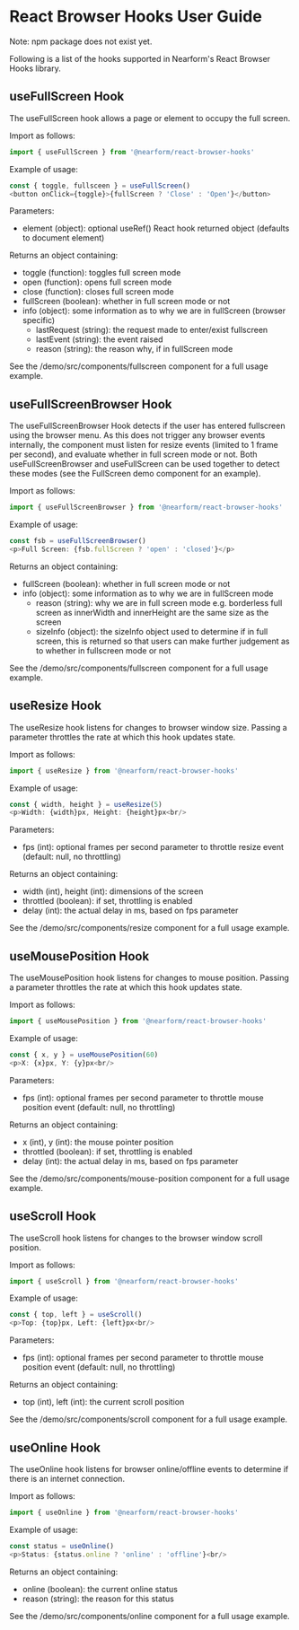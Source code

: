 # React Browser Hooks User Guide

Note: npm package does not exist yet.

Following is a list of the hooks supported in Nearform's React Browser Hooks library.

## useFullScreen Hook

The useFullScreen hook allows a page or element to occupy the full screen.

Import as follows:

```javascript
import { useFullScreen } from '@nearform/react-browser-hooks' 
```

Example of usage:

```javascript
const { toggle, fullsceen } = useFullScreen()
<button onClick={toggle}>{fullScreen ? 'Close' : 'Open'}</button>
```

Parameters:
- element (object): optional useRef() React hook returned object (defaults to document element)

Returns an object containing:
- toggle (function): toggles full screen mode
- open (function): opens full screen mode
- close (function): closes full screen mode
- fullScreen (boolean): whether in full screen mode or not
- info (object): some information as to why we are in fullScreen (browser specific)
    - lastRequest (string): the request made to enter/exist fullscreen
    - lastEvent (string): the event raised
    - reason (string): the reason why, if in fullScreen mode

See the /demo/src/components/fullscreen component for a full usage example.

## useFullScreenBrowser Hook

The useFullScreenBrowser Hook detects if the user has entered fullscreen using the browser menu.  As this does not trigger any browser events internally, the component must listen for resize events (limited to 1 frame per second), and evaluate whether in full screen mode or not. Both useFullScreenBrowser and useFullScreen can be used together to detect these modes (see the FullScreen demo component for an example).

Import as follows:

```javascript
import { useFullScreenBrowser } from '@nearform/react-browser-hooks' 
```

Example of usage:

```javascript
const fsb = useFullScreenBrowser()
<p>Full Screen: {fsb.fullScreen ? 'open' : 'closed'}</p>
```

Returns an object containing:
- fullScreen (boolean): whether in full screen mode or not
- info (object): some information as to why we are in fullScreen mode
    - reason (string): why we are in full screen mode e.g. borderless full screen as innerWidth and innerHeight are the same size as the screen
    - sizeInfo (object): the sizeInfo object used to determine if in full screen, this is returned so that users can make further judgement as to whether in fullscreen mode or not

See the /demo/src/components/fullscreen component for a full usage example.

## useResize Hook

The useResize hook listens for changes to browser window size.  Passing a parameter throttles the rate at which this hook updates state.

Import as follows:

```javascript
import { useResize } from '@nearform/react-browser-hooks' 
```

Example of usage:

```javascript
const { width, height } = useResize(5)
<p>Width: {width}px, Height: {height}px<br/>
```

Parameters:
- fps (int): optional frames per second parameter to throttle resize event (default: null, no throttling)

Returns an object containing:
- width (int), height (int): dimensions of the screen
- throttled (boolean): if set, throttling is enabled
- delay (int): the actual delay in ms, based on fps parameter

See the /demo/src/components/resize component for a full usage example.

## useMousePosition Hook

The useMousePosition hook listens for changes to mouse position.  Passing a parameter throttles the rate at which this hook updates state.

Import as follows:

```javascript
import { useMousePosition } from '@nearform/react-browser-hooks' 
```

Example of usage:

```javascript
const { x, y } = useMousePosition(60)
<p>X: {x}px, Y: {y}px<br/>
```

Parameters:
- fps (int): optional frames per second parameter to throttle mouse position event (default: null, no throttling)

Returns an object containing:
- x (int), y (int): the mouse pointer position
- throttled (boolean): if set, throttling is enabled
- delay (int): the actual delay in ms, based on fps parameter

See the /demo/src/components/mouse-position component for a full usage example.

## useScroll Hook

The useScroll hook listens for changes to the browser window scroll position.  

Import as follows:

```javascript
import { useScroll } from '@nearform/react-browser-hooks' 
```

Example of usage:

```javascript
const { top, left } = useScroll()
<p>Top: {top}px, Left: {left}px<br/>
```

Parameters:
- fps (int): optional frames per second parameter to throttle mouse position event (default: null, no throttling)

Returns an object containing:
- top (int), left (int): the current scroll position

See the /demo/src/components/scroll component for a full usage example.

## useOnline Hook

The useOnline hook listens for browser online/offline events to determine if there is an internet connection.

Import as follows:

```javascript
import { useOnline } from '@nearform/react-browser-hooks' 
```

Example of usage:

```javascript
const status = useOnline()
<p>Status: {status.online ? 'online' : 'offline'}<br/>
```

Returns an object containing:
- online (boolean): the current online status
- reason (string): the reason for this status

See the /demo/src/components/online component for a full usage example.